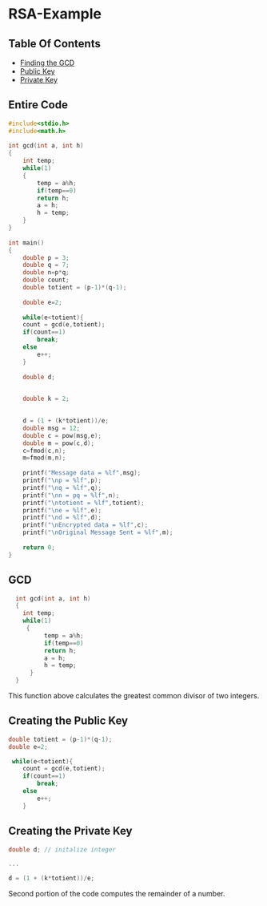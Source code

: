 # RSA-Example

## Table Of Contents

- [Finding the GCD](#GCD)
- [Public Key](#PubKey)
- [Private Key](#PrivKey)

## Entire Code

```c
#include<stdio.h>
#include<math.h>
 
int gcd(int a, int h)
{
    int temp;
    while(1)
    {
        temp = a%h;
        if(temp==0)
        return h;
        a = h;
        h = temp;
    }
}
 
int main()
{
    double p = 3;
    double q = 7;
    double n=p*q;
    double count;
    double totient = (p-1)*(q-1);
 
    double e=2;  
 
    while(e<totient){
    count = gcd(e,totient);
    if(count==1)
        break;
    else
        e++;
    }
 
    double d;
 

    double k = 2;
 

    d = (1 + (k*totient))/e;
    double msg = 12;
    double c = pow(msg,e);
    double m = pow(c,d);
    c=fmod(c,n);
    m=fmod(m,n);
 
    printf("Message data = %lf",msg);
    printf("\np = %lf",p);
    printf("\nq = %lf",q);
    printf("\nn = pq = %lf",n);
    printf("\ntotient = %lf",totient);
    printf("\ne = %lf",e);
    printf("\nd = %lf",d);
    printf("\nEncrypted data = %lf",c);
    printf("\nOriginal Message Sent = %lf",m);
 
    return 0;
}
```

## <a name="GCD"></a> GCD

```c
  int gcd(int a, int h)
  {
    int temp;
    while(1)
     {
          temp = a%h;
          if(temp==0)
          return h;
          a = h;
          h = temp;
      }
  }

```

This function above calculates the greatest common divisor of two integers.

## <a name="PubKey"></a> Creating the Public Key

```c
double totient = (p-1)*(q-1);
double e=2; 

 while(e<totient){
    count = gcd(e,totient);
    if(count==1)
        break;
    else
        e++;
    }
```

## <a name="PrivKey"></a> Creating the Private Key

```c
double d; // initalize integer

...

d = (1 + (k*totient))/e;
```

Second portion of the code computes the remainder of a number.
